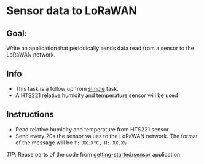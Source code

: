 # Sensor data to LoRaWAN

## **Goal:**
Write an application that periodically sends data read from a sensor to the
LoRaWAN network.

## Info
  - This task is a follow up from [simple](../simple) task.
  - A HTS221 relative humidity and temperature sensor will be used

## Instructions

  - Read relative humidity and temperature from HTS221 sensor.
  - Send every 20s the sensor values to the LoRaWAN network. The format of the
    message will be `T: XX.X°C, H: XX.X%`

_TIP_: Reuse parts of the code from
[getting-started/sensor](../../getting-started/sensor) application
